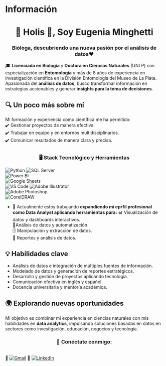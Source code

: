 # Información 
<h1 align="center">👋 Holis 👋, Soy Eugenia Minghetti</h1>
<h3 align="center">Bióloga, descubriendo una nueva pasión por el análisis de datos❤️</h3>

🎓 **Licenciada en Biología** y **Doctora en Ciencias Naturales** (UNLP) con especialización en **Entomología** y más de 8 años de experiencia en investigación científica en la División Entomología del Museo de La Plata. Apasionada del **análisis de datos**, busco transformar información en estrategias accionables y generar **insights para la toma de decisiones**.  

## 🔍 Un poco más sobre mí  
Mi formación y experiencia como científica me ha permitido:  
✔️ Gestionar proyectos de manera efectiva.  
✔️ Trabajar en equipo y en entornos multidisciplinarios.  
✔️ Comunicar resultados de manera clara y precisa.  

## <h3 align="center">🖥️ Stack Tecnológico y Herramientas </h3>
![Python](https://img.shields.io/badge/Python-3776AB?style=for-the-badge&logo=python&logoColor=white)
![SQL Server](https://img.shields.io/badge/SQL%20Server-CC2927?style=for-the-badge&logo=microsoftsqlserver&logoColor=white)  
![Power BI](https://img.shields.io/badge/Power%20BI-F2C811?style=for-the-badge&logo=powerbi&logoColor=black)  
![Google Sheets](https://img.shields.io/badge/Google%20Sheets-34A853?style=for-the-badge&logo=googlesheets&logoColor=white)  
![VS Code](https://img.shields.io/badge/VS%20Code-007ACC?style=for-the-badge&logo=visualstudiocode&logoColor=white) 
![Adobe Illustrator](https://img.shields.io/badge/Adobe%20Illustrator-FF9A00?style=for-the-badge&logo=adobeillustrator&logoColor=white)  
![Adobe Photoshop](https://img.shields.io/badge/Adobe%20Photoshop-31A8FF?style=for-the-badge&logo=adobephotoshop&logoColor=white)  
![CorelDRAW](https://img.shields.io/badge/CorelDRAW-009F00?style=for-the-badge&logo=coreldraw&logoColor=white)  

- 🔭 Actualmente estoy trabajando **expandiendo mi eprfil profesional como Data Analyst aplicando herramientas para:**
📊 Visualización de datos y dashboards interactivos.  
🐍Análisis de datos y automatización.  
🗄️ Manipulación y extracción de datos.  
📑 Reportes y análisis de datos.  

## 💡 Habilidades clave  
- Análisis de datos e integración de múltiples fuentes de información.  
- Modelado de datos y generación de reportes estratégicos.  
- Desarrollo y gestión de proyectos aplicando tecnología.  
- Comunicación efectiva en inglés y español.  
- Docencia universitaria y mentoría académica.  

## 🌍 Explorando nuevas oportunidades  
Mi objetivo es combinar mi experiencia en ciencias naturales con mis habilidades en **data analytics**, impulsando soluciones basadas en datos en sectores como investigación, educación, negocios y tecnología.  

**<h3 align="center">🔗 Conéctate conmigo:</h3>**  
📧 [![Gmail](https://img.shields.io/badge/Gmail-D14836?style=for-the-badge&logo=gmail&logoColor=white)](mailto:eugeniaminghetti@gmail.com) 
💼 [![LinkedIn](https://img.shields.io/badge/LinkedIn-0077B5?style=for-the-badge&logo=linkedin&logoColor=white)](https://www.linkedin.com/in/eugenia-minghetti-017271280/)  
